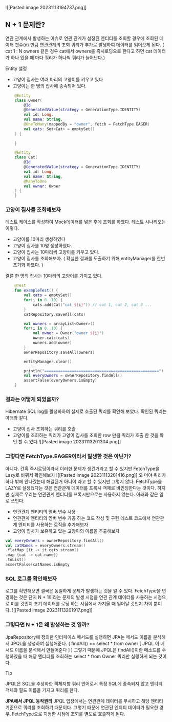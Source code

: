 ![[Pasted image 20231113194737.png]]
## N + 1 문제란?
연관 관계에서 발생하는 이슈로 연관 관계가 설정된 엔티티를 조회할 경우에 조회된 데이터 갯수(n) 만큼 연관관계의 조회 쿼리가 추가로 발생하여 데이터를 읽어오게 된다. ( cat 1 : N owners 같은 경우 cat에서 owners를 즉시로딩으로 한다고 하면 cat 데이터가 하나 있을 때 마다 쿼리가 하나씩 쿼리가 늘어난다.)

Entity 설정
* 고양이 집사는 여러 마리의 고양이를 키우고 있다
* 고양이는 한 명의 집사에 종속되어 있다.
```kotlin
	@Entity
	class Owner(
		@Id
		@GeneratedValue(strategy = GenerationType.IDENTITY)
		val id: Long,
		val name: String,
		@OneToMany(mappedBy = "owner", fetch = FetchType.EAGER)
		val cats: Set<Cat> = emptySet()
	) { 
		
	}

	@Entity
	class Cat(
		@Id
		@GeneratedValue(strategy = GenerationType.IDENTITY)
		val id: Long,
		val name: String,
		@ManyToOne
		val owner: Owner
	) {
	}
```
### 고양이 집사를 조회해보자
테스트 케이스를 작성하여 Mock데이터를 넣은 후에 조회를 하였다. 테스트 시나리오는 이렇다.
* 고양이를 10마리 생성하였다
* 고양이 집사를 10명 생성하였다.
* 고양이 집사는 10마리씩 고양이를 키우고 있다.
* 고양이 집사를 조회해보자. ( 확실한 결과를 도출하기 위해 entityManager를 한번 초기화 하였다. )

결론 한 명의 집사는 10마리의 고양이를 가지고 있다.
```kotlin
	@Test
	fun exampleTest() {
		val cats = emptySet()
		for(i in 0..10) {
			cats.add(Cat("cat ${i}")) // cat 1, cat 2, cat 3 ...
		}
		catRepository.saveAll(cats)

		val owners = arrayList<Owner>()
		for(i in 0..10) {
			val owner = Owner("owner ${i}")
			owner.cats(cats)
			owners.add(owner)
		}
		ownerRepository.saveAll(owners)

		entityManager.clear()

		println("==================================================")
		val everyOwners = ownerRepository.findAll()
		assertFalse(everyOwners.isEmpty)
	}
```
### 결과는 어떻게 되었을까?
Hibernate SQL log를 활성화하여 실제로 호출된 쿼리를 확인해 보았다. 확인된 쿼리는 아래와 같다.
* 고양이 집사 조회하는 쿼리를 호출
* 고양이를 조회하는 쿼리가 고양이 집사를 조회한 row 만큼 쿼리가 호출 한 것을 확인 할 수 있다.![[Pasted image 20231113201304.png]]
  
### 그렇다면 FetchType.EAGER이라서 발생한 것은 아닌가?
아니다. 간혹 즉시로딩이라서 이러한 문제가 생긴거라고 할 수 있지만 FetchType을 Lazy로 바꿔서 확인해보자
![[Pasted image 20231113201416.png]]
오 머야 쿼리가 하나 밖에 안나갔는데 해결된거 아니야 라고 할 수 있지만
그렇지 않다. FetchType을 LAZY로 설정했다는 것은 연관관계 데이터를 프록시 객체로 바인딩한다는 것이다. 하지만 실제로 우리는 연관관계 엔티티를 프록시만으로는 사용하지 않는다. 
아래와 같은 일로 쓰인다.
* 연관관계 엔티티의 멤버 변수 사용
* 연관관계 엔티티의 멤버 변수 가공 하는 코드 작성 및 구현
테스트 코드에서 연관관계 엔티티를 사용하는 로직을 추가해보자
* 고양이 집사가 보유하고 있는 고양이의 이름을 추출해보자
```kotlin
val everyOwners = ownerRepository.findAll()
val catNames = everyOwners.stream()
.flatMap {it -> it.cats.stream()
.map {cat -> cat.name}}
.toList()
assertFalse(catNames.isEmpty
```
### SQL 로그를 확인해보자
로그를 확인해보면 결국은 동일하게 문제가 발생하는 것을 알 수 있다. FetchType을 변경하는 것은 단지 N + 1이라는 문제의 발생 시점을 연관 관계 데이터를 사용하는 시점으로 미룰 것인지 초기 데이터를 로딩 하는 시점에서 가져올 때 일어날 것인지 차이 뿐이다.
![[Pasted image 20231113201917.png]]

### 그렇다면 N + 1은 왜 발생하는 것 일까?
JpaRepository에 정의한 인터페이스 메서드를 실행하면 JPA는 메서드 이름을 분석해서 JPQL을 생성하여 실행해준다. ( findAll() == select * from owner [ JPQL 이 메서드 이름을 분석해서 만들어준다 ] )
그렇기 때문에 JPQL은 findAll()이란 메소드를 수행하였을 때 해당 엔티티를 조회하는 select * from Owner 쿼리만 실행하게 되는 것이다. 
> [!tip]
> JPQL은 SQL을 추상화한 객체지향 쿼리 언어로서 특정 SQL에 종속되지 않고 엔티티 객체와 필드 이름을 가지고 쿼리를 한다.
> 
> **JPA에서 JPQL 동작원리**
> JPQL 입장에서는 연관관계 데이터를 무시하고 해당 엔티티 기준으로 쿼리를 조회하기 때문이다. 그렇기 때문에 연관된 엔티티 데이터가 필요한 경우, FetchType으로 지정한 시점에 조회를 별도로 호출하게 된다.



